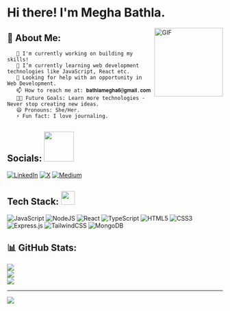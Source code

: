 # Hi there! I'm Megha Bathla.
   <img align="right" alt="GIF" height="160px" src="https://media.giphy.com/media/du3J3cXyzhj75IOgvA/giphy.gif" />

## 💫 About Me:
       🔭 I'm currently working on building my skills!
       🌱 I’m currently learning web development technologies like JavaScript, React etc.
       🤔 Looking for help with an opportunity in Web Development.
       📫 How to reach me at: 𝐛𝐚𝐭𝐡𝐥𝐚𝐦𝐞𝐠𝐡𝐚𝟔@𝐠𝐦𝐚𝐢𝐥.𝐜𝐨𝐦
       💪🏼 Future Goals: Learn more technologies - Never stop creating new ideas.
       😄 Pronouns: She/Her.
       ⚡ Fun fact: I love journaling.


## Socials: <img src='https://raw.githubusercontent.com/ShahriarShafin/ShahriarShafin/main/Assets/handshake.gif' width="70px">  
[![LinkedIn](https://img.shields.io/badge/LinkedIn-%230077B5.svg?logo=linkedin&logoColor=white)](https://linkedin.com/in/https://www.linkedin.com/in/meghabathla/) [![X](https://img.shields.io/badge/X-black.svg?logo=X&logoColor=white)](https://x.com/https://twitter.com/MeghaBathla) [![Medium](https://img.shields.io/badge/Medium-12100E?logo=medium&logoColor=white)](https://medium.com/@https://meghabathla.medium.com/) 

## Tech Stack:    <img src = "https://media2.giphy.com/media/QssGEmpkyEOhBCb7e1/giphy.gif?cid=ecf05e47a0n3gi1bfqntqmob8g9aid1oyj2wr3ds3mg700bl&rid=giphy.gif" width = 32px>
![JavaScript](https://img.shields.io/badge/javascript-%23323330.svg?style=for-the-badge&logo=javascript&logoColor=%23F7DF1E) ![NodeJS](https://img.shields.io/badge/node.js-6DA55F?style=for-the-badge&logo=node.js&logoColor=white) ![React](https://img.shields.io/badge/react-%2320232a.svg?style=for-the-badge&logo=react&logoColor=%2361DAFB) ![TypeScript](https://img.shields.io/badge/typescript-%23007ACC.svg?style=for-the-badge&logo=typescript&logoColor=white) ![HTML5](https://img.shields.io/badge/html5-%23E34F26.svg?style=for-the-badge&logo=html5&logoColor=white) ![CSS3](https://img.shields.io/badge/css3-%231572B6.svg?style=for-the-badge&logo=css3&logoColor=white) ![Express.js](https://img.shields.io/badge/express.js-%23404d59.svg?style=for-the-badge&logo=express&logoColor=%2361DAFB)  ![TailwindCSS](https://img.shields.io/badge/tailwindcss-%2338B2AC.svg?style=for-the-badge&logo=tailwind-css&logoColor=white) ![MongoDB](https://img.shields.io/badge/MongoDB-%234ea94b.svg?style=for-the-badge&logo=mongodb&logoColor=white)

## 📊 GitHub Stats:
![](https://github-readme-stats.vercel.app/api?username=meghabathla&theme=default&hide_border=false&include_all_commits=false&count_private=false)<br/>
![](https://github-readme-streak-stats.herokuapp.com/?user=meghabathla&theme=default&hide_border=false)<br/>
![](https://github-readme-stats.vercel.app/api/top-langs/?username=meghabathla&theme=default&hide_border=false&include_all_commits=false&count_private=false&layout=compact)

---
[![](https://visitcount.itsvg.in/api?id=meghabathla&icon=0&color=0)](https://visitcount.itsvg.in)

<!-- Proudly created with GPRM ( https://gprm.itsvg.in ) -->

